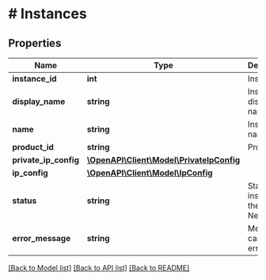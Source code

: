 # # Instances

## Properties

Name | Type | Description | Notes
------------ | ------------- | ------------- | -------------
**instance_id** | **int** | Instance id |
**display_name** | **string** | Instance display name |
**name** | **string** | Instance name |
**product_id** | **string** | Product id |
**private_ip_config** | [**\OpenAPI\Client\Model\PrivateIpConfig**](PrivateIpConfig.md) |  |
**ip_config** | [**\OpenAPI\Client\Model\IpConfig**](IpConfig.md) |  |
**status** | **string** | State of the instance in the Private Network |
**error_message** | **string** | Message in case of an error. | [optional]

[[Back to Model list]](../../README.md#models) [[Back to API list]](../../README.md#endpoints) [[Back to README]](../../README.md)
